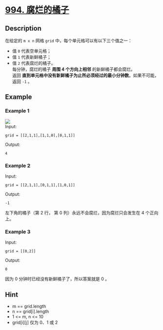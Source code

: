 # [994. 腐烂的橘子](https://leetcode.cn/problems/rotting-oranges/)
## Description
在给定的 `m x n` 网格 `grid` 中，每个单元格可以有以下三个值之一：
- 值 `0` 代表空单元格；  
- 值 `1` 代表新鲜橘子；  
- 值 `2` 代表腐烂的橘子。  
每分钟，腐烂的橘子 **周围 4 个方向上相邻** 的新鲜橘子都会腐烂。  
返回 **直到单元格中没有新鲜橘子为止所必须经过的最小分钟数**。如果不可能，返回 `-1` 。  
## Example
### Example 1
![](https://assets.leetcode-cn.com/aliyun-lc-upload/uploads/2019/02/16/oranges.png)  
Input:  
```
grid = [[2,1,1],[1,1,0],[0,1,1]]
```
Output:
```
4
```
### Example 2
Input:  
```
grid = [[2,1,1],[0,1,1],[1,0,1]]
```
Output:
```
-1
```
左下角的橘子（第 2 行， 第 0 列）永远不会腐烂，因为腐烂只会发生在 4 个正向上。
### Example 3
Input:  
```
grid = [[0,2]]
```
Output:
```
0
```
因为 0 分钟时已经没有新鲜橘子了，所以答案就是 0 。
## Hint
- m == grid.length
- n == grid[i].length
- 1 <= m, n <= 10
- grid[i][j] 仅为 0、1 或 2

